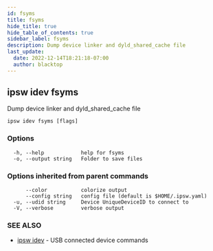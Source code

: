```yaml
---
id: fsyms
title: fsyms
hide_title: true
hide_table_of_contents: true
sidebar_label: fsyms
description: Dump device linker and dyld_shared_cache file
last_update:
  date: 2022-12-14T18:21:18-07:00
  author: blacktop
---
```

## ipsw idev fsyms

Dump device linker and dyld_shared_cache file

```
ipsw idev fsyms [flags]
```

### Options

```
  -h, --help            help for fsyms
  -o, --output string   Folder to save files
```

### Options inherited from parent commands

```
      --color           colorize output
      --config string   config file (default is $HOME/.ipsw.yaml)
  -u, --udid string     Device UniqueDeviceID to connect to
  -V, --verbose         verbose output
```

### SEE ALSO

* [ipsw idev](/docs/cli/ipsw/idev)	 - USB connected device commands

